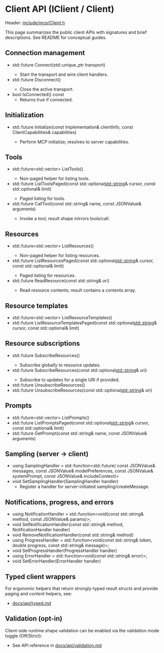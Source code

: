 <!--
==========================================================================================================
SPDX-License-Identifier: MIT
Copyright (c) 2025 Vinny Parla
File: docs/api/client.md
Purpose: Client API reference (IClient / Client)
==========================================================================================================
-->
# Client API (IClient / Client)

Header: [include/mcp/Client.h](../../include/mcp/Client.h)

This page summarizes the public client APIs with signatures and brief descriptions. See README for conceptual guides.

## Connection management
- std::future<void> Connect(std::unique_ptr<ITransport> transport)
  - Start the transport and wire client handlers.
- std::future<void> Disconnect()
  - Close the active transport.
- bool IsConnected() const
  - Returns true if connected.

## Initialization
- std::future<ServerCapabilities> Initialize(const Implementation& clientInfo,
                                            const ClientCapabilities& capabilities)
  - Perform MCP initialize; resolves to server capabilities.

## Tools
- std::future<std::vector<Tool>> ListTools()
  - Non-paged helper for listing tools.
- std::future<ToolsListResult> ListToolsPaged(const std::optional<std::string>& cursor,
                                             const std::optional<int>& limit)
  - Paged listing for tools.
- std::future<JSONValue> CallTool(const std::string& name, const JSONValue& arguments)
  - Invoke a tool; result shape mirrors tools/call.

## Resources
- std::future<std::vector<Resource>> ListResources()
  - Non-paged helper for listing resources.
- std::future<ResourcesListResult> ListResourcesPaged(const std::optional<std::string>& cursor,
                                                     const std::optional<int>& limit)
  - Paged listing for resources.
- std::future<JSONValue> ReadResource(const std::string& uri)
  - Read resource contents; result contains a contents array.

## Resource templates
- std::future<std::vector<ResourceTemplate>> ListResourceTemplates()
- std::future<ResourceTemplatesListResult> ListResourceTemplatesPaged(const std::optional<std::string>& cursor,
                                                                     const std::optional<int>& limit)

## Resource subscriptions
- std::future<void> SubscribeResources()
  - Subscribe globally to resource updates.
- std::future<void> SubscribeResources(const std::optional<std::string>& uri)
  - Subscribe to updates for a single URI if provided.
- std::future<void> UnsubscribeResources()
- std::future<void> UnsubscribeResources(const std::optional<std::string>& uri)

## Prompts
- std::future<std::vector<Prompt>> ListPrompts()
- std::future<PromptsListResult> ListPromptsPaged(const std::optional<std::string>& cursor,
                                                 const std::optional<int>& limit)
- std::future<JSONValue> GetPrompt(const std::string& name, const JSONValue& arguments)

## Sampling (server → client)
- using SamplingHandler = std::function<std::future<JSONValue>(
    const JSONValue& messages,
    const JSONValue& modelPreferences,
    const JSONValue& systemPrompt,
    const JSONValue& includeContext)>
- void SetSamplingHandler(SamplingHandler handler)
  - Register a handler for server-initiated sampling/createMessage.

## Notifications, progress, and errors
- using NotificationHandler = std::function<void(const std::string& method, const JSONValue& params)>;
- void SetNotificationHandler(const std::string& method, NotificationHandler handler)
- void RemoveNotificationHandler(const std::string& method)
- using ProgressHandler = std::function<void(const std::string& token, double progress, const std::string& message)>;
- void SetProgressHandler(ProgressHandler handler)
- using ErrorHandler = std::function<void(const std::string& error)>;
- void SetErrorHandler(ErrorHandler handler)

## Typed client wrappers

For ergonomic helpers that return strongly-typed result structs and provide paging and content helpers, see:

- [docs/api/typed.md](./typed.md)

## Validation (opt-in)

Client-side runtime shape validation can be enabled via the validation mode toggle (Off/Strict):

- See API reference in [docs/api/validation.md](./validation.md)
